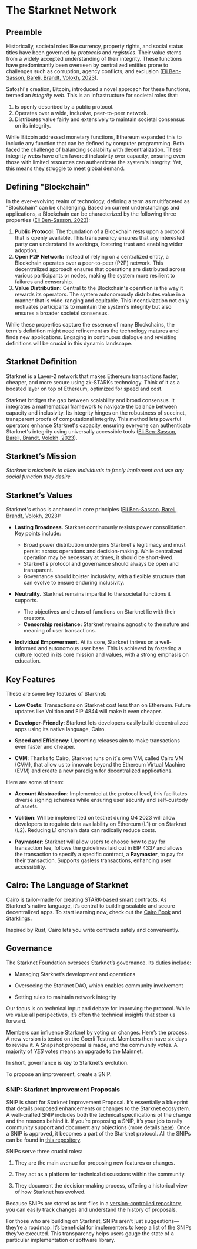 # The Starknet Network

## Preamble

Historically, societal roles like currency, property rights, and social status titles have been governed by _protocols_ and _registries_. Their value stems from a widely accepted understanding of their integrity. These functions have predominantly been overseen by centralized entities prone to challenges such as corruption, agency conflicts, and exclusion ([Eli Ben-Sasson, Bareli, Brandt, Volokh, 2023](https://hackmd.io/@Elibensasson/ryMelVulp)).

Satoshi's creation, Bitcoin, introduced a novel approach for these functions, termed an _integrity web_. This is an infrastructure for societal roles that:

1. Is openly described by a public protocol.
2. Operates over a wide, inclusive, peer-to-peer network.
3. Distributes value fairly and extensively to maintain societal consensus on its integrity.

While Bitcoin addressed monetary functions, Ethereum expanded this to include any function that can be defined by computer programming. Both faced the challenge of balancing scalability with decentralization. These integrity webs have often favored inclusivity over capacity, ensuring even those with limited resources can authenticate the system's integrity. Yet, this means they struggle to meet global demand.

## Defining "Blockchain"

In the ever-evolving realm of technology, defining a term as multifaceted as "Blockchain" can be challenging. Based on current understandings and applications, a Blockchain can be characterized by the following three properties ([Eli Ben-Sasson, 2023](https://twitter.com/EliBenSasson/status/1709272086504485265)):

1. **Public Protocol:** The foundation of a Blockchain rests upon a protocol that is openly available. This transparency ensures that any interested party can understand its workings, fostering trust and enabling wider adoption.
2. **Open P2P Network:** Instead of relying on a centralized entity, a Blockchain operates over a peer-to-peer (P2P) network. This decentralized approach ensures that operations are distributed across various participants or nodes, making the system more resilient to failures and censorship.
3. **Value Distribution:** Central to the Blockchain's operation is the way it rewards its operators. The system autonomously distributes value in a manner that is wide-ranging and equitable. This incentivization not only motivates participants to maintain the system's integrity but also ensures a broader societal consensus.

While these properties capture the essence of many Blockchains, the term's definition might need refinement as the technology matures and finds new applications. Engaging in continuous dialogue and revisiting definitions will be crucial in this dynamic landscape.

## Starknet Definition

Starknet is a Layer-2 network that makes Ethereum transactions faster, cheaper, and more secure using zk-STARKs technology. Think of it as a boosted layer on top of Ethereum, optimized for speed and cost.

Starknet bridges the gap between scalability and broad consensus. It integrates a mathematical framework to navigate the balance between capacity and inclusivity. Its integrity hinges on the robustness of succinct, transparent proofs of computational integrity. This method lets powerful operators enhance Starknet's capacity, ensuring everyone can authenticate Starknet's integrity using universally accessible tools ([Eli Ben-Sasson, Bareli, Brandt, Volokh, 2023](https://hackmd.io/@Elibensasson/ryMelVulp)).

## Starknet’s Mission

_Starknet’s mission is to allow individuals to freely implement and use any social function they desire._

## Starknet’s Values

Starknet's ethos is anchored in core principles ([Eli Ben-Sasson, Bareli, Brandt, Volokh, 2023](https://hackmd.io/@Elibensasson/ryMelVulp)):

- **Lasting Broadness.** Starknet continuously resists power consolidation. Key points include:

  - Broad power distribution underpins Starknet's legitimacy and must persist across operations and decision-making. While centralized operation may be necessary at times, it should be short-lived.
  - Starknet's protocol and governance should always be open and transparent.
  - Governance should bolster inclusivity, with a flexible structure that can evolve to ensure enduring inclusivity.

- **Neutrality.** Starknet remains impartial to the societal functions it supports.

  - The objectives and ethos of functions on Starknet lie with their creators.
  - **Censorship resistance:** Starknet remains agnostic to the nature and meaning of user transactions.

- **Individual Empowerment.** At its core, Starknet thrives on a well-informed and autonomous user base. This is achieved by fostering a culture rooted in its core mission and values, with a strong emphasis on education.

## Key Features

These are some key features of Starknet:

- **Low Costs**: Transactions on Starknet cost less than on Ethereum.
  Future updates like Volition and EIP 4844 will make it even cheaper.

- **Developer-Friendly**: Starknet lets developers easily build
  decentralized apps using its native language, Cairo.

- **Speed and Efficiency**: Upcoming releases aim to make transactions
  even faster and cheaper.

- **CVM**: Thanks to Cairo, Starknet runs on it´s own VM, called Cairo VM
  (CVM), that allow us to innovate beyond the Ethereum Virtual Machine
  (EVM) and create a new paradigm for decentralized applications.

Here are some of them:

- **Account Abstraction**: Implemented at the protocol level, this
  facilitates diverse signing schemes while ensuring user security and
  self-custody of assets.

- **Volition**: Will be implemented on testnet during Q4 2023 will allow
  developers to regulate data availability on Ethereum (L1) or on
  Starknet (L2). Reducing L1 onchain data can radically reduce costs.

- **Paymaster**: Starknet will allow users to choose how to pay for
  transaction fee, follows the guidelines laid out in EIP 4337 and
  allows the transaction to specify a specific contract, a
  **Paymaster**, to pay for their transaction. Supports gasless
  transactions, enhancing user accessibility.

## Cairo: The Language of Starknet

Cairo is tailor-made for creating STARK-based smart contracts. As
Starknet’s native language, it’s central to building scalable and secure
decentralized apps. To start learning now, check out the [Cairo
Book](https://cairo-book.github.io/) and
[Starklings](https://github.com/shramee/starklings-cairo1).

Inspired by Rust, Cairo lets you write contracts safely and
conveniently.

## Governance

The Starknet Foundation oversees Starknet’s governance. Its duties
include:

- Managing Starknet’s development and operations

- Overseeing the Starknet DAO, which enables community involvement

- Setting rules to maintain network integrity

Our focus is on technical input and debate for improving the protocol.
While we value all perspectives, it’s often the technical insights that
steer us forward.

Members can influence Starknet by voting on changes. Here’s the process:
A new version is tested on the Goerli Testnet. Members then have six
days to review it. A Snapshot proposal is made, and the community votes.
A majority of _YES_ votes means an upgrade to the Mainnet.

In short, governance is key to Starknet’s evolution.

To propose an improvement, create a SNIP.

### SNIP: Starknet Improvement Proposals

SNIP is short for Starknet Improvement Proposal. It’s essentially a
blueprint that details proposed enhancements or changes to the Starknet
ecosystem. A well-crafted SNIP includes both the technical
specifications of the change and the reasons behind it. If you’re
proposing a SNIP, it’s your job to rally community support and document
any objections (more details
[here](https://community.starknet.io/t/draft-simp-1-simp-purpose-and-guidelines/1197#what-is-a-snip-2)).
Once a SNIP is approved, it becomes a part of the Starknet protocol. All
the SNIPs can be found in [this
repository](https://github.com/starknet-io/SNIPs).

SNIPs serve three crucial roles:

1.  They are the main avenue for proposing new features or changes.

2.  They act as a platform for technical discussions within the
    community.

3.  They document the decision-making process, offering a historical
    view of how Starknet has evolved.

Because SNIPs are stored as text files in a [version-controlled
repository](https://github.com/starknet-io/SNIPs), you can easily track
changes and understand the history of proposals.

For those who are building on Starknet, SNIPs aren’t just
suggestions—they’re a roadmap. It’s beneficial for implementers to keep
a list of the SNIPs they’ve executed. This transparency helps users
gauge the state of a particular implementation or software library.
